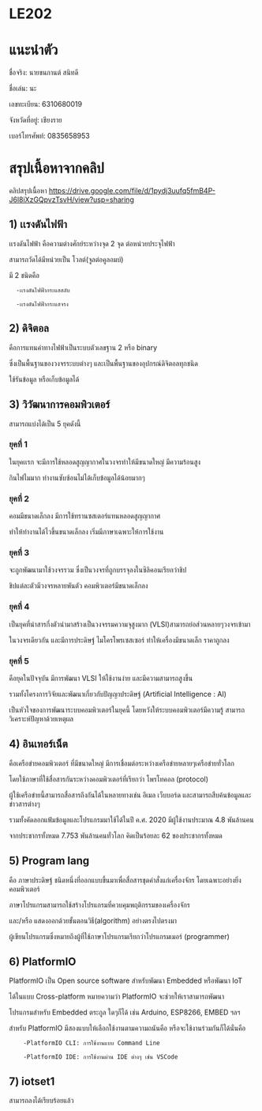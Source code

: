 # LE202
# แนะนำตัว

ชื่อจริง: นายขนกานต์ สนิทดี

ชื่อเล่น: นะ   

เลขทะเบียน: 6310680019

จังหวัดที่อยู่: เชียงราย

เบอร์โทรศัพท์: 0835658953
# สรุปเนื้อหาจากคลิป
คลิปสรุปเนื้อหา https://drive.google.com/file/d/1pydj3uufq5fmB4P-J6l8iXzGQpvzTsvH/view?usp=sharing
## 1) เเรงดันไฟฟ้า
  เเรงดันไฟฟ้า คือความต่างศักย์ระหว่างจุด 2 จุด ต่อหน่วยประจุไฟฟ้า
  
  สามารถวัดได้มีหน่วยเป็น โวลต์(จูลต่อคูลอมบ์)
  
  มี 2 ชนิดคือ
  
      -เเรงดันไฟฟ้ากระแสสลับ
      
      -เเรงดันไฟฟ้ากระแสจรง

## 2) ดิจิตอล
คือการแทนค่าทางไฟฟ้าเป็นระบบตัวเลขฐาน 2 หรือ binary

ซึ่งเป็นพื้นฐานของวงจรระบบต่างๆ และเป็นพื้นฐานของอุปกรณ์ดิจิตอลทุกชนิด

ใช้รันข้อมูล หรือเก็บข้อมูลได้

## 3) วิวัฒนาการคอมพิวเตอร์
สามารถแบ่งได้เป็น 5 ยุคดังนี้

### ยุคที่ 1 
ในยุคเเรก จะมีการใช้หลอดสูญญากาศในวงจรทำให้มีขนาดใหญ่ มีความร้อนสูง

กินไฟไมมาก ทำงานซับซ้อนไม่ได้เก็บข้อมูลได้น้อยมากๆ
### ยุคที่ 2
คอมมีขนาดเล็กลง มีการใช้ทรานซสเตอร์แทนหลอดสูญญากาศ

ทำให้ทำงานได้ไวขึ้นขนาดเล็กลง เริ่มมีภาษาเฉพาะให้การใช้งาน
### ยุคที่ 3
จะถูกพัฒนามาใช้วงจรรวม ซึ่งเป็นวงจรที่ถูกบรรจุลงในซิลิคอนเรียกว่าชิป

ชิปแต่ละตัวมีวงจรหลายพันตัว คอมพิวเตอร์มีขนาดเล็กลง
### ยุคที่ 4
เป็นยุคที่นำสารกึ่งตัวนำมาสร้างเป็นวงจรรมความจุสูงมาก (VLSI)สามารถย่อส่วนหลายๆวงจรเข้ามา

ในวงจรเดียวกัน และมีการประดิษฐ์ ไมโครโพรเซสเซอร์ ทำให้เครื่องมีขนาดเล็ก ราคาถูกลง 
### ยุคที่ 5
คือยุคในปัจจุบัน มีการพัฒนา VLSI ให้ใช้งานง่าย และมีความสามารถสูงขึ้น

รวมทั้งโครงการวิจัยและพัฒนาเกี่ยวกับปัญญาประดิษฐ์ (Artificial Intelligence : AI)

เป็นหัวใจของการพัฒนาระบบคอมพิวเตอร์ในยุคนี้ โดยหวังให้ระบบคอมพิวเตอร์มีความรู้ สามารถวิเคราะห์ปัญหาด้วยเหตุผล

## 4) อินเทอร์เน็ต
คือเครือข่ายคอมพิวเตอร์ ที่มีขนาดใหญ่ มีการเชื่อมต่อระหว่างเครือข่ายหลายๆเครือข่ายทั่วโลก

โดยใช้ภาษาที่ใช้สื่อสารกันระหว่างคอมพิวเตอร์ที่เรียกว่า โพรโทคอล (protocol)

ผู้ใช้เครือข่ายนี้สามารถสื่อสารถึงกันได้ในหลายทางเช่น อีเมล เว็บบอร์ด และสามารถสืบค้นข้อมูลและข่าวสารต่างๆ

รวมทั้งคัดลอกแฟ้มข้อมูลและโปรแกรมมาใช้ได้ในปี ค.ศ. 2020 มีผู้ใช้งานประมาณ 4.8 พันล้านคน

จากประชากรทั้งหมด 7.753 พันล้านคนทั่วโลก คิดเป็นร้อยละ 62 ของประชากรทั้งหมด

## 5) Program lang
คือ ภาษาประดิษฐ์ ชนิดหนึ่งที่ออกแบบขึ้นมาเพื่อสื่อสารชุดคำสั่งแก่เครื่องจักร โดยเฉพาะอย่างยิ่งคอมพิวเตอร์

ภาษาโปรแกรมสามารถใช้สร้างโปรแกรมที่ควบคุมพฤติกรรมของเครื่องจักร 

และ/หรือ แสดงออกด้วยขั้นตอนวิธี(algorithm) อย่างตรงไปตรงมา

ผู้เขียนโปรแกรมซึ่งหมายถึงผู้ที่ใช้ภาษาโปรแกรมเรียกว่าโปรแกรมเมอร์ (programmer)

## 6) PlatformIO
PlatformIO เป็น Open source software สําหรับพัฒนา Embedded หรือพัฒนา IoT

ได้ในแบบ Cross-platform หมายความว่า PlatformIO จะช่วยให้เราสามารถพัฒนา

โปรแกรมสําหรับ Embedded ตระกูล ใดๆก็ได้ เช่น Arduino, ESP8266, EMBED ฯลฯ

สําหรับ PlatformIO มีสองแบบให้เลือกใช้งานตามความถนันคือ หรือจะใช้งานร่วมกันก็ได้นั่นคือ

        -PlatformIO CLI: การใช้งานแบบ Command Line

        -PlatformIO IDE: การใช้งานผ่าน IDE ต่างๆ เช่น VSCode
        
## 7) iotset1
สามารถลงได้เรียบร้อยแล้ว
